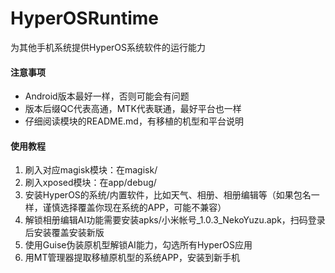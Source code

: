 # HyperOSRuntime

为其他手机系统提供HyperOS系统软件的运行能力



#### 注意事项

- Android版本最好一样，否则可能会有问题
- 版本后缀QC代表高通，MTK代表联通，最好平台也一样
- 仔细阅读模块的README.md，有移植的机型和平台说明



#### 使用教程

1. 刷入对应magisk模块：在magisk/
2. 刷入xposed模块：在app/debug/
3. 安装HyperOS的系统/内置软件，比如天气、相册、相册编辑等（如果包名一样，谨慎选择覆盖你现在系统的APP，可能不兼容）
4. 解锁相册编辑AI功能需要安装apks/小米帐号_1.0.3_NekoYuzu.apk，扫码登录后安装覆盖安装新版
4. 使用Guise伪装原机型解锁AI能力，勾选所有HyperOS应用
5. 用MT管理器提取移植原机型的系统APP，安装到新手机
